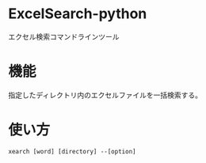 # ExcelSearch-python

エクセル検索コマンドラインツール

# 機能

指定したディレクトリ内のエクセルファイルを一括検索する。

# 使い方

```
xearch [word] [directory] --[option]
```